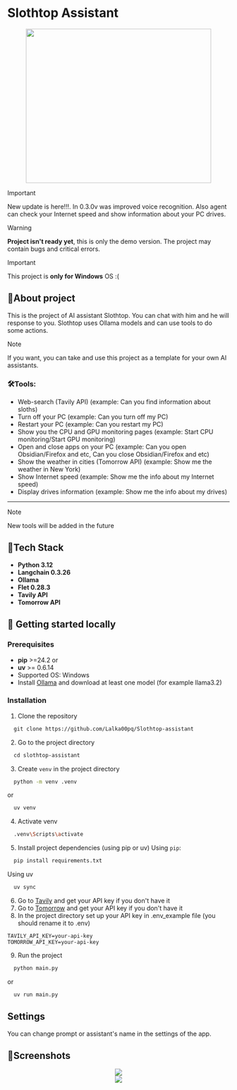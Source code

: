 # Slothtop Assistant
<p align="center">
   <img src='screenshots/86f52602-691d-4af2-b451-37f4e1d93510.jpg' width=420 height=350>
</p>

>[!important] 
>New update is here!!!. In 0.3.0v was improved voice recognition. Also agent can check your Internet speed and show information about your PC drives. 

>[!warning] 
>**Project isn't ready yet**, this is only the demo version. The project may contain bugs and critical errors.

>[!important] 
>This project is **only for Windows** OS :(  

## 🦥About project

This is the project of AI assistant Slothtop. You can chat with him and he will response to you. Slothtop uses Ollama models and can use tools to do some actions. 

>[!note] 
>If you want, you can take and use this project as a template for your own AI assistants. 
### 🛠Tools:

- Web-search (Tavily API) (example: Can you find information about sloths)
- Turn off your PC (example: Can you turn off my PC)
- Restart your PC (example: Can you restart my PC)
- Show you the CPU and GPU monitoring pages (example: Start CPU monitoring/Start GPU monitoring)
- Open and close apps on your PC (example: Can you open Obsidian/Firefox and etc, Can you close Obsidian/Firefox and etc)
- Show the weather in cities (Tomorrow API) (example: Show me the weather in New York)
- Show Internet speed (example: Show me the info about my Internet speed)
- Display drives information (example: Show me the info about my drives)
****
>[!note] 
>New tools will be added in the future 

## 🔎Tech Stack
- **Python 3.12** 
- **Langchain 0.3.26**
- **Ollama** 
- **Flet 0.28.3**  
- **Tavily API**
- **Tomorrow API**
## 🚀 Getting started locally
### Prerequisites
- **pip** >=24.2
	or 
- **uv** >= 0.6.14
- Supported OS: Windows
- Install [Ollama](https://ollama.com/) and download at least one model (for example llama3.2)

### Installation 
1) Clone the repository
```bash
  git clone https://github.com/Lalka00pq/Slothtop-assistant
```

2) Go to the project directory
```bash
  cd slothtop-assistant
```
3) Create `venv` in the project directory
```bash
  python -m venv .venv
```
or 
```bash
  uv venv
```
4) Activate venv
```bash
  .venv\Scripts\activate
```
5) Install project dependencies (using pip or uv)
   Using `pip`:
```bash
  pip install requirements.txt
```
   Using uv
```bash
  uv sync
```
6) Go to [Tavily](https://www.tavily.com/) and get your API key if you don't have it
7) Go to [Tomorrow](https://www.tomorrow.io/) and get your API key if you don't have it
8) In the project directory set up your API key in .env_example file (you should rename it to .env)
```env
TAVILY_API_KEY=your-api-key
TOMORROW_API_KEY=your-api-key
```
9) Run the project
```bash
  python main.py
```
or
```bash
  uv run main.py
```
## Settings 
You can change prompt or assistant's name in the settings of the app.
## 📸Screenshots
<p align="center">
   <center><img src='screenshots/Main_page.png'></center>
   <center><img src='screenshots/Settings_page.png'></center>
</p>